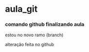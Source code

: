 # aula_git
### comando github finalizando aula


estou no novo ramo (branch)

alteração feita no github
